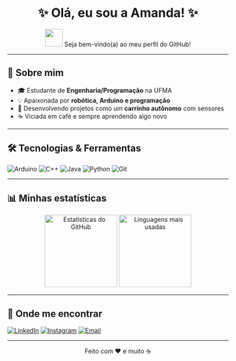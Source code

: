 <h1 align="center">✨ Olá, eu sou a Amanda! ✨</h1>

<p align="center">
  <img src="https://media.giphy.com/media/hvRJCLFzcasrR4ia7z/giphy.gif" width="40"> 
  Seja bem-vindo(a) ao meu perfil do GitHub! 
</p>

---

## 🌸 Sobre mim
- 🎓 Estudante de **Engenharia/Programação** na UFMA
- 💡 Apaixonada por **robótica, Arduino e programação**
- 🚗 Desenvolvendo projetos como um **carrinho autônomo** com sensores
- ☕ Viciada em café e sempre aprendendo algo novo

---

## 🛠 Tecnologias & Ferramentas
![Arduino](https://img.shields.io/badge/Arduino-00979D?style=for-the-badge&logo=arduino&logoColor=white)
![C++](https://img.shields.io/badge/C++-00599C?style=for-the-badge&logo=cplusplus&logoColor=white)
![Java](https://img.shields.io/badge/Java-ED8B00?style=for-the-badge&logo=openjdk&logoColor=white)
![Python](https://img.shields.io/badge/Python-3776AB?style=for-the-badge&logo=python&logoColor=white)
![Git](https://img.shields.io/badge/Git-F05032?style=for-the-badge&logo=git&logoColor=white)

---

## 📊 Minhas estatísticas
<p align="center">
  <img src="https://github-readme-stats.vercel.app/api?username=SeuUsuario&show_icons=true&theme=tokyonight" alt="Estatísticas do GitHub" height="165"/>
  <img src="https://github-readme-stats.vercel.app/api/top-langs/?username=SeuUsuario&layout=compact&theme=tokyonight" alt="Linguagens mais usadas" height="165"/>
</p>

---

## 💌 Onde me encontrar
[![LinkedIn](https://img.shields.io/badge/LinkedIn-0077B5?style=for-the-badge&logo=linkedin&logoColor=white)](https://linkedin.com/in/seulinkedin)
[![Instagram](https://img.shields.io/badge/Instagram-E4405F?style=for-the-badge&logo=instagram&logoColor=white)](https://instagram.com/seuinstagram)
[![Email](https://img.shields.io/badge/Email-D14836?style=for-the-badge&logo=gmail&logoColor=white)](mailto:seuemail@gmail.com)

---

<p align="center">Feito com ❤️ e muito ☕</p>
